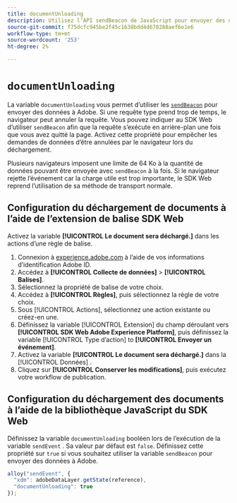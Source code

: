 ```yaml
---
title: documentUnloading
description: Utilisez l’API sendBeacon de JavaScript pour envoyer des données à Adobe.
source-git-commit: f75dcfc945be2f45c1638bdd4d670288aef6e1e6
workflow-type: tm+mt
source-wordcount: '253'
ht-degree: 2%

---
```


# `documentUnloading`

La variable `documentUnloading` vous permet d’utiliser les [`sendBeacon`](https://developer.mozilla.org/fr-FR/docs/Web/API/Navigator/sendBeacon) pour envoyer des données à Adobe. Si une requête type prend trop de temps, le navigateur peut annuler la requête. Vous pouvez indiquer au SDK Web d’utiliser `sendBeacon` afin que la requête s’exécute en arrière-plan une fois que vous avez quitté la page. Activez cette propriété pour empêcher les demandes de données d’être annulées par le navigateur lors du déchargement.

Plusieurs navigateurs imposent une limite de 64 Ko à la quantité de données pouvant être envoyée avec `sendBeacon` à la fois. Si le navigateur rejette l’événement car la charge utile est trop importante, le SDK Web reprend l’utilisation de sa méthode de transport normale.

## Configuration du déchargement de documents à l’aide de l’extension de balise SDK Web

Activez la variable **[!UICONTROL Le document sera déchargé.]** dans les actions d’une règle de balise.

1. Connexion à [experience.adobe.com](https://experience.adobe.com) à l’aide de vos informations d’identification Adobe ID.
1. Accédez à **[!UICONTROL Collecte de données]** > **[!UICONTROL Balises]**.
1. Sélectionnez la propriété de balise de votre choix.
1. Accédez à **[!UICONTROL Règles]**, puis sélectionnez la règle de votre choix.
1. Sous [!UICONTROL Actions], sélectionnez une action existante ou créez-en une.
1. Définissez la variable [!UICONTROL Extension] du champ déroulant vers **[!UICONTROL SDK Web Adobe Experience Platform]**, puis définissez la variable [!UICONTROL Type d’action] to **[!UICONTROL Envoyer un événement]**.
1. Activez la variable **[!UICONTROL Le document sera déchargé.]** dans la [!UICONTROL Données] .
1. Cliquez sur **[!UICONTROL Conserver les modifications]**, puis exécutez votre workflow de publication.

## Configuration du déchargement des documents à l’aide de la bibliothèque JavaScript du SDK Web

Définissez la variable `documentUnloading` booléen lors de l’exécution de la variable `sendEvent` . Sa valeur par défaut est `false`. Définissez cette propriété sur `true` si vous souhaitez utiliser la variable `sendBeacon` pour envoyer des données à Adobe.

```js
alloy("sendEvent", {
  "xdm": adobeDataLayer.getState(reference),
  "documentUnloading": true
});
```
